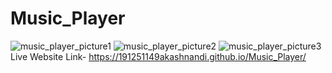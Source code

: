 # Music_Player
![music_player_picture1](https://github.com/191251149akashnandi/Music_Player/assets/70074173/5caf160e-7ea7-496a-b389-85f9d7dcd52c)
![music_player_picture2](https://github.com/191251149akashnandi/Music_Player/assets/70074173/a2d5945d-3f19-4e13-9763-32ed990c07ac)
![music_player_picture3](https://github.com/191251149akashnandi/Music_Player/assets/70074173/6b8d614d-870a-414d-8df9-4b63172e8e5b)
Live Website Link- https://191251149akashnandi.github.io/Music_Player/


